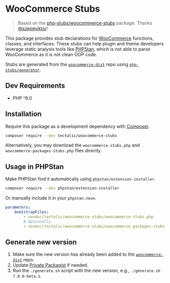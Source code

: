 # WooCommerce Stubs

> Based on the [php-stubs/woocommerce-stubs](https://github.com/php-stubs/woocommerce-stubs) package. Thanks [@szepeviktor](https://github.com/szepeviktor)!

This package provides stub declarations for [WooCommerce](https://woocommerce.com/) functions, classes, and interfaces. These stubs can help plugin and theme developers leverage static analysis tools like [PHPStan](https://github.com/phpstan/phpstan), which is not able to parse WooCommerce as it is not clean OOP code.

Stubs are generated from the [`woocommerce-dist`](https://github.com/tectalic/woocommerce-dist) repo using [`php-stubs/generator`](https://github.com/php-stubs/generator).

## Dev Requirements

- PHP ^8.0

## Installation

Require this package as a development dependency with [Composer](https://getcomposer.org).

```bash
composer require --dev tectalic/woocommerce-stubs
```

Alternatively, you may download the `woocommerce-stubs.php` and `woocommerce-packages-stubs.php` files directly.

## Usage in PHPStan

Make PHPStan find it automatically using `phpstan/extension-installer`.

```bash
composer require --dev phpstan/extension-installer
```

Or manually include it in your `phpstan.neon`.

```yaml
parameters:
    bootstrapFiles:
        - vendor/tectalic/woocommerce-stubs/woocommerce-stubs.php
        # Optionally
        - vendor/tectalic/woocommerce-stubs/woocommerce-packages-stubs.php
```

## Generate new version

1. Make sure the new version has already been added to the [`woocommerce-dist`](https://github.com/tectalic/woocommerce-dist) repo.
2. Update [Private Packagist](https://packagist.com/orgs/tectalic/packages/3389306) if needed.
3. Run the `./generate.sh` script with the new version, e.g., `./generate.sh 7.0.0-beta.1`.
